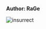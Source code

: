 <b>Author: RaGe</b><br>

![insurrect](https://github.com/yuankong666/Ultimate-RAT-Collection/assets/128066597/16911046-1bb7-431d-9c72-bd0aecf0220a)
